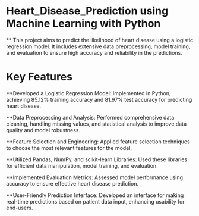 # Heart_Disease_Prediction using Machine Learning with Python
** This project aims to predict the likelihood of heart disease using a logistic regression model. It includes extensive data preprocessing, model training, and evaluation to ensure high accuracy and reliability in the predictions.

# Key Features
**Developed a Logistic Regression Model: Implemented in Python, achieving 85.12% training accuracy and 81.97% test accuracy for predicting heart disease.

**Data Preprocessing and Analysis: Performed comprehensive data cleaning, handling missing values, and statistical analysis to improve data quality and model robustness.

**Feature Selection and Engineering: Applied feature selection techniques to choose the most relevant features for the model.

**Utilized Pandas, NumPy, and scikit-learn Libraries: Used these libraries for efficient data manipulation, model training, and evaluation.

**Implemented Evaluation Metrics: Assessed model performance using accuracy to ensure effective heart disease prediction.

**User-Friendly Prediction Interface: Developed an interface for making real-time predictions based on patient data input, enhancing usability for end-users.

